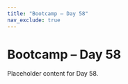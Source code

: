 ```yaml
---
title: "Bootcamp – Day 58"
nav_exclude: true
---
```


# Bootcamp – Day 58

Placeholder content for Day 58.
